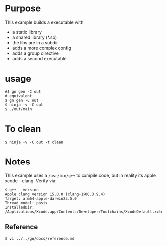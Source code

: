 # Purpose

This example builds a executable with 
* a static library 
* a shared library (*.so)
* the libs are in a subdir
* adds a more complex config
* adds a group directive
* adds a second executable 



# usage

```
#$ gn gen -C out
# equivalent
$ gn gen -C out
$ ninja -v -C out
$ ./out/main
```

# To clean 

```
$ ninja -v -C out -t clean
```

# Notes

This example uses a `/usr/bin/g++` to compile code, but in reality its
apple xcode - clang.  Verify via:

```
$ g++ --version
Apple clang version 15.0.0 (clang-1500.3.9.4)
Target: arm64-apple-darwin23.5.0
Thread model: posix
InstalledDir: /Applications/Xcode.app/Contents/Developer/Toolchains/XcodeDefault.xctoolchain/usr/bin
```


## Reference

```
$ vi ../../gn/docs/reference.md
```
